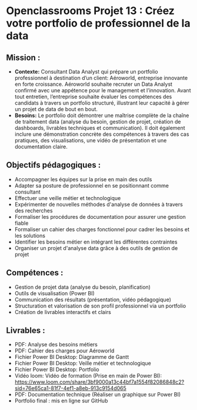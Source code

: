 # Openclassrooms Projet 13 : Créez votre portfolio de professionnel de la data

## **Mission :**
* **Contexte:** Consultant Data Analyst qui prépare un portfolio professionnel à destination d’un client: Aéroworld, entreprise innovante en forte croissance. Aéroworld souhaite recruter un Data Analyst confirmé avec une appétence pour le management et l’innovation. Avant tout entretien, l’entreprise souhaite évaluer les compétences des candidats à travers un portfolio structuré, illustrant leur capacité à gérer un projet de data de bout en bout.
* **Besoins:** Le portfolio doit démontrer une maîtrise complète de la chaîne de traitement data (analyse du besoin, gestion de projet, création de dashboards, livrables techniques et communication). Il doit également inclure une démonstration concrète des compétences à travers des cas pratiques, des visualisations, une vidéo de présentation et une documentation claire.
## **Objectifs pédagogiques :**
* Accompagner les équipes sur la prise en main des outils
* Adapter sa posture de professionnel en se positionnant comme consultant
* Effectuer une veille métier et technologique
* Expérimenter de nouvelles méthodes d'analyse de données à travers des recherches
* Formaliser les procédures de documentation pour assurer une gestion fiable
* Formaliser un cahier des charges fonctionnel pour cadrer les besoins et les solutions
* Identifier les besoins métier en intégrant les différentes contraintes
* Organiser un projet d'analyse data grâce à des outils de gestion de projet
## **Compétences :**
* Gestion de projet data (analyse du besoin, planification)
* Outils de visualisation (Power BI)
* Communication des résultats (présentation, vidéo pédagogique)
* Structuration et valorisation de son profil professionnel via un portfolio
* Création de livrables interactifs et clairs
## **Livrables :**
* PDF: Analyse des besoins métiers
* PDF: Cahier des charges pour Aéroworld
* Fichier Power BI Desktop: Diagramme de Gantt
* Fichier Power BI Desktop: Veille métier et technologique
* Fichier Power BI Desktop: Portfolio
* Vidéo loom: Vidéo de formation (Prise en main de Power BI): https://www.loom.com/share/3bf9000a13c44bf7a1554f82086848c2?sid=76e65ca1-81f7-4ef1-a8eb-913c9154d065
* PDF: Documentation technique (Réaliser un graphique sur Power BI)
* Portfolio final : mis en ligne sur GitHub
  
